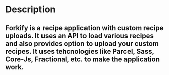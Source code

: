 # Description

## Forkify is a recipe application with custom recipe uploads. It uses an API to load various recipes and also provides option to upload your custom recipes. It uses tehcnologies like Parcel, Sass, Core-Js, Fractional, etc. to make the application work.
